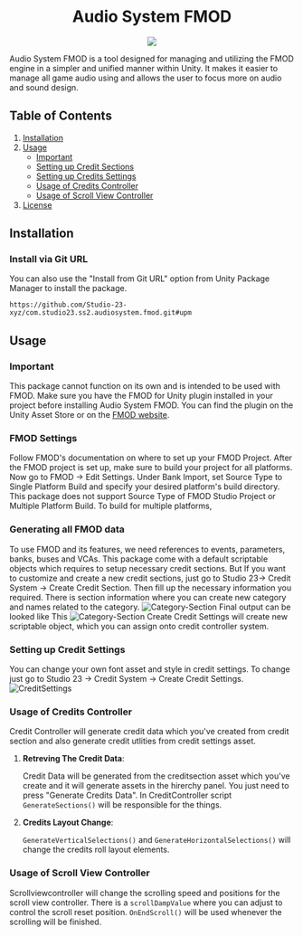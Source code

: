 <h1 align="center">Audio System FMOD</h1>
<p align="center">
<a href="https://openupm.com/packages/com.studio23.ss2.audiosystem.fmod/"><img src="https://img.shields.io/npm/v/com.studio23.ss2.audiosystem.fmod?label=openupm&amp;registry_uri=https://package.openupm.com" /></a>
</p>

Audio System FMOD is a tool designed for managing and utilizing the FMOD engine in a simpler and unified manner within Unity. It makes it easier to manage all game audio using and allows the user to focus more on audio and sound design.

## Table of Contents

1. [Installation](#installation)
2. [Usage](#usage)
    - [Important](#important)
    - [Setting up Credit Sections](#setting-up-credit-sections)
    - [Setting up Credits Settings](#setting-up-credits-settings)
	- [Usage of Credits Controller](#usage-of-credits-controller)
	- [Usage of Scroll View Controller](#usage-of-scroll-view-controller)
3. [License](#license)

## Installation

### Install via Git URL

You can also use the "Install from Git URL" option from Unity Package Manager to install the package.
```
https://github.com/Studio-23-xyz/com.studio23.ss2.audiosystem.fmod.git#upm
```

## Usage

### Important

This package cannot function on its own and is intended to be used with FMOD. Make sure you have the FMOD for Unity plugin installed in your project before installing Audio System FMOD. You can find the plugin on the Unity Asset Store or on the [FMOD website](https://www.fmod.com/download).


### FMOD Settings

Follow FMOD's documentation on where to set up your FMOD Project. After the FMOD project is set up, make sure to build your project for all platforms. Now go to FMOD -> Edit Settings. Under Bank Import, set Source Type to Single Platform Build and specify your desired platform's build directory. This package does not support Source Type of FMOD Studio Project or Multiple Platform Build. To build for multiple platforms, 


### Generating all FMOD data

To use FMOD and its features, we need references to events, parameters, banks, buses and VCAs. 
This package come with a default scriptable objects which requires to setup necessary credit sections. But If you want to customize and create a new credit sections, just go to Studio 23-> Credit System -> Create Credit Section. Then
fill up the necessary information you required. There is section information where you can create new category and names related to the category.
![Category-Section](Screenshots/creditSection-1.png)
Final output can be looked like This
![Category-Section](Screenshots/creditSection-2.png)
Create Credit Settings will create new scriptable object, which you can assign onto credit controller system. 

### Setting up Credit Settings

You can change your own font asset and style in credit settings. To change just go to Studio 23 -> Credit System -> Create Credit Settings.
![CreditSettings](Screenshots/CreditSettings.png)


### Usage of Credits Controller

Credit Controller will generate credit data which you've created from credit section and also generate credit utlities from credit settings asset.

1. **Retreving The Credit Data**:

   Credit Data will be generated from the creditsection asset which you've create and it will generate assets in the hirerchy panel. You just need to press "Generate Credits Data". In CreditController script
   `GenerateSections()` will be responsible for the things. 

2. **Credits Layout Change**:
	
	`GenerateVerticalSelections()`  and `GenerateHorizontalSelections()` will change the credits roll layout elements.
   
 
### Usage of Scroll View Controller

Scrollviewcontroller will change the scrolling speed and positions for the scroll view controller. There is a `scrollDampValue` where you can adjust to control the scroll reset position. 
`OnEndScroll()` will be used whenever the scrolling will be finished.